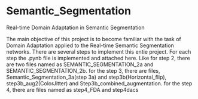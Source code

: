 # Semantic_Segmentation
Real-time Domain Adaptation in  Semantic Segmentation

The main objective of this project is to become familiar with the task of Domain Adaptation applied to the Real-time Semantic Segmentation networks. 
There are several steps to implement this entie project.
For each step the .pynb file is implemented and attached here.
Like for step 2, there are two files named as SEMANTIC_SEGMENTATION_2a and SEMANTIC_SEGMENTATION_2b.
for the step 3, there are files, Semantic_Segmentation_3a(step 3a) and step3b(Horizontal_flip), step3b_aug2(ColorJitter) and Step3b_combined_augmentation.
for the step 4, there are files named as step4_FDA and step4dacs
